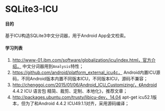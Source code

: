 # SQLite3-ICU

#### 目的
基于ICU构造SQLite3中文分词器，用于Android App全文检索。  

#### 学习列表
1. http://www-01.ibm.com/software/globalization/icu/index.html，官方介绍， 中文分词器用到`Analysis`特性；  
2. https://github.com/android/platform_external_icu4c， Android内置ICU源码，不同Android版本内置不同版本ICU，不同版本ICU，源码不兼容；  
3. http://chenggoi.com/2015/01/06/Android_ICU_Customizing/，《Android 4.4.2 ICU 语言包 精简、裁剪、定制、本地化》，推荐文章；  
4. http://packages.ubuntu.com/trusty/libicu-dev，14.04 apt-get icu52.1版本，但为了和Android 4.4.2 ICU49.1.1对齐，采用源码编译；  